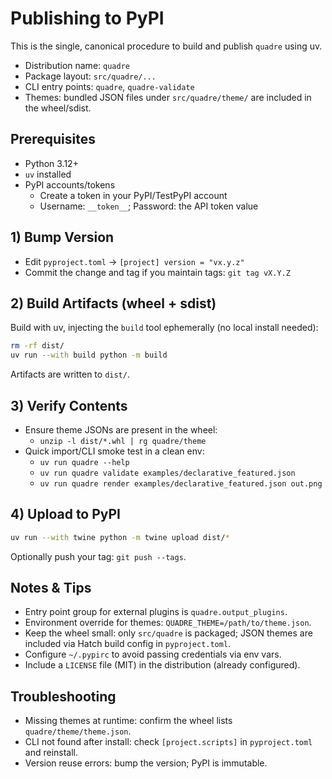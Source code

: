 # Publishing to PyPI

This is the single, canonical procedure to build and publish `quadre` using uv.

- Distribution name: `quadre`
- Package layout: `src/quadre/...`
- CLI entry points: `quadre`, `quadre-validate`
- Themes: bundled JSON files under `src/quadre/theme/` are included in the wheel/sdist.

## Prerequisites

- Python 3.12+
- `uv` installed
- PyPI accounts/tokens
  - Create a token in your PyPI/TestPyPI account
  - Username: `__token__`; Password: the API token value

## 1) Bump Version

- Edit `pyproject.toml` → `[project] version = "vx.y.z"`
- Commit the change and tag if you maintain tags: `git tag vX.Y.Z`

## 2) Build Artifacts (wheel + sdist)

Build with uv, injecting the `build` tool ephemerally (no local install needed):

```bash
rm -rf dist/
uv run --with build python -m build
```

Artifacts are written to `dist/`.

## 3) Verify Contents

- Ensure theme JSONs are present in the wheel:
  - `unzip -l dist/*.whl | rg quadre/theme`
- Quick import/CLI smoke test in a clean env:
  - `uv run quadre --help`
  - `uv run quadre validate examples/declarative_featured.json`
  - `uv run quadre render examples/declarative_featured.json out.png`

## 4) Upload to PyPI

```bash
uv run --with twine python -m twine upload dist/*
```

Optionally push your tag: `git push --tags`.

## Notes & Tips

- Entry point group for external plugins is `quadre.output_plugins`.
- Environment override for themes: `QUADRE_THEME=/path/to/theme.json`.
- Keep the wheel small: only `src/quadre` is packaged; JSON themes are included via Hatch build config in `pyproject.toml`.
- Configure `~/.pypirc` to avoid passing credentials via env vars.
- Include a `LICENSE` file (MIT) in the distribution (already configured).

## Troubleshooting

- Missing themes at runtime: confirm the wheel lists `quadre/theme/theme.json`.
- CLI not found after install: check `[project.scripts]` in `pyproject.toml` and reinstall.
- Version reuse errors: bump the version; PyPI is immutable.
